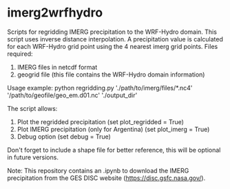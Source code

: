 # imerg2wrfhydro

Scripts for regridding IMERG precipitation to the WRF-Hydro domain.
This script uses inverse distance interpolation. A precipitation value is calculated for each WRF-Hydro grid point using the 4 nearest imerg grid points.
Files required:
1) IMERG files in netcdf format
2) geogrid file (this file contains the WRF-Hydro domain information)

Usage example:
python regridding.py './path/to/imerg/files/*.nc4' '/path/to/geofile/geo_em.d01.nc' './output_dir'

The script allows:
1) Plot the regridded precipitation (set plot_regridded = True)
2) Plot IMERG precipitation (only for Argentina) (set plot_imerg = True)
3) Debug option (set debug = True)

Don't forget to include a shape file for better reference, this will be optional in future versions.

Note: This repository contains an .ipynb to download the IMERG precipitation from the GES DISC website (https://disc.gsfc.nasa.gov/).

